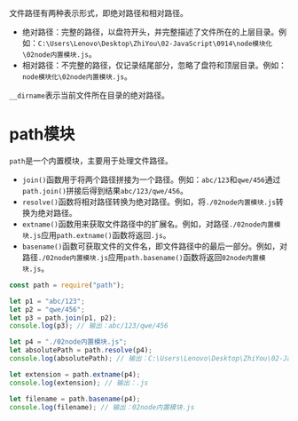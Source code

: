 文件路径有两种表示形式，即绝对路径和相对路径。

- 绝对路径：完整的路径，以盘符开头，并完整描述了文件所在的上层目录。例如：`C:\Users\Lenovo\Desktop\ZhiYou\02-JavaScript\0914\node模块化\02node内置模块.js`。
- 相对路径：不完整的路径，仅记录结尾部分，忽略了盘符和顶层目录。例如：`node模块化\02node内置模块.js`。

`__dirname`表示当前文件所在目录的绝对路径。

# **path模块**

`path`是一个内置模块，主要用于处理文件路径。

- `join()`函数用于将两个路径拼接为一个路径。例如：`abc/123`和`qwe/456`通过`path.join()`拼接后得到结果`abc/123/qwe/456`。
- `resolve()`函数将相对路径转换为绝对路径。例如，将`./02node内置模块.js`转换为绝对路径。
- `extname()`函数用来获取文件路径中的扩展名。例如，对路径`./02node内置模块.js`应用`path.extname()`函数将返回`.js`。
- `basename()`函数可获取文件的文件名，即文件路径中的最后一部分。例如，对路径`./02node内置模块.js`应用`path.basename()`函数将返回`02node内置模块.js`。

```js
const path = require("path");

let p1 = "abc/123";
let p2 = "qwe/456";
let p3 = path.join(p1, p2);
console.log(p3); // 输出：abc/123/qwe/456

let p4 = "./02node内置模块.js";
let absolutePath = path.resolve(p4);
console.log(absolutePath); // 输出：C:\Users\Lenovo\Desktop\ZhiYou\02-JavaScript\0914\node模块化\02node内置模块.js

let extension = path.extname(p4);
console.log(extension); // 输出：.js

let filename = path.basename(p4);
console.log(filename); // 输出：02node内置模块.js

```

